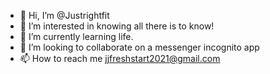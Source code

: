 - 👋 Hi, I’m @Justrightfit
- 👀 I’m interested in knowing all there is to know!
- 🌱 I’m currently learning life.
- 💞️ I’m looking to collaborate on a messenger incognito app
- 📫 How to reach me jjfreshstart2021@gmail.com

<!---
Justrightfit/Justrightfit is a ✨ special ✨ repository because its `README.md` (this file) appears on your GitHub profile.
You can click the Preview link to take a look at your changes.
--->
